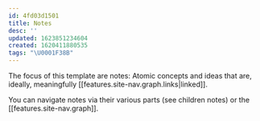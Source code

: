 ```yaml
---
id: 4fd03d1501
title: Notes
desc: ''
updated: 1623851234604
created: 1620411880535
tags: "\U0001F38B"
---
```

The focus of this template are notes: Atomic concepts and ideas that are, ideally, meaningfully [[features.site-nav.graph.links|linked]]. 

You can navigate notes via their various parts (see children notes) or the [[features.site-nav.graph]].

